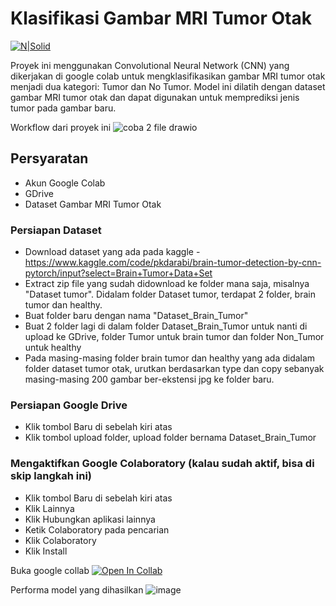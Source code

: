 # Klasifikasi Gambar MRI Tumor Otak

[![N|Solid](https://cldup.com/dTxpPi9lDf.thumb.png)](https://nodesource.com/products/nsolid)

Proyek ini menggunakan Convolutional Neural Network (CNN) yang dikerjakan di google colab untuk mengklasifikasikan gambar MRI tumor otak menjadi dua kategori: Tumor dan No Tumor. Model ini dilatih dengan dataset gambar MRI tumor otak dan dapat digunakan untuk memprediksi jenis tumor pada gambar baru.

Workflow dari proyek ini
![coba 2 file drawio](https://github.com/user-attachments/assets/91634dad-79dc-42a6-9f2e-97ffe2394d90)

## Persyaratan

- Akun Google Colab
- GDrive
- Dataset Gambar MRI Tumor Otak

### Persiapan Dataset

- Download dataset yang ada pada kaggle - https://www.kaggle.com/code/pkdarabi/brain-tumor-detection-by-cnn-pytorch/input?select=Brain+Tumor+Data+Set
- Extract zip file yang sudah didownload ke folder mana saja, misalnya "Dataset tumor". Didalam folder Dataset tumor, terdapat 2 folder, brain tumor dan healthy.
- Buat folder baru dengan nama "Dataset_Brain_Tumor"
- Buat 2 folder lagi di dalam folder Dataset_Brain_Tumor untuk nanti di upload ke GDrive, folder Tumor untuk brain tumor dan folder Non_Tumor untuk healthy
- Pada masing-masing folder brain tumor dan healthy yang ada didalam folder dataset tumor otak, urutkan berdasarkan type dan copy sebanyak masing-masing 200 gambar ber-ekstensi jpg ke folder baru.

### Persiapan Google Drive
- Klik tombol Baru di sebelah kiri atas
- Klik tombol upload folder, upload folder bernama Dataset_Brain_Tumor

### Mengaktifkan Google Colaboratory (kalau sudah aktif, bisa di skip langkah ini)
- Klik tombol Baru di sebelah kiri atas
- Klik Lainnya
- Klik Hubungkan aplikasi lainnya
- Ketik Colaboratory pada pencarian
- Klik Colaboratory
- Klik Install

Buka google collab
[![Open In Collab](https://colab.research.google.com/assets/colab-badge.svg)](https://colab.research.google.com/)

Performa model yang dihasilkan
![image](https://github.com/user-attachments/assets/bfc6dcaf-2454-4a30-9630-943a77436a5e)

